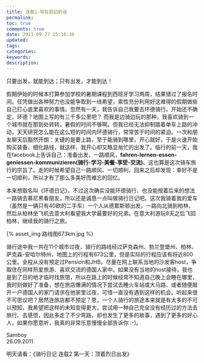 ```yaml
---
title: 连载1-写在前边的话
permalink: 
toc: true
comments: true
date: 2011-09-27 15:16:36
updated:
tags:
categories:
keywords:
description:
---
```

只要出发，就能到达；只有出发，才能到达！  

假期伊始的时候本打算参加学校的暑期课程到西班牙学习两周，结果错过了报名时间。任凭做出各种努力也没能争取到一线希望，索性充分利用好这难得的假期做些自己打心底里喜欢的事情。忽然有一天，我告诉自己我要去环德骑行。开始还不确定，环德？地图上写的有三千多公里吧？ 而我是边骑边玩的那种，我喜欢骑到一个城市就在那到处转转，暑假的时间不够啊。但我已经无法抑制踏着单车上路的冲动，天天研究怎么能在这么短的时间内环德骑行，常常苦于时间的紧迫。一次和朋友聊天后豁然开朗：关键的是要上路，至于能骑到哪里，开心就好。于是火速开始购买装备、细化路线，就这样，我开心却又略显匆忙的出发了。临行的前一天，我在facebook上告诉自己：准备出发，一路顺风，**fahren-lernen-essen-geniessen-kommunizieren(骑行-学习-美餐-享受-交流)**。这也算是这次骑车旅行的宗旨了。走的时候希望自己一路顺风、一切顺利，回来之后却发现：幸好不是一切顺利，所以才有了那么多美好而难忘的回忆。  

本来想取名叫《环德日记》，不过这次确实没能环德骑行、也没能按着后来的想法一路骑去慕尼黑看朋友，所以还是诚恳一点叫做骑行日记吧。这次我骑着我的爱车（虽然是一辆只有40欧的二手车）一个人从德累斯顿出发，一路向北骑到柏林，然后从柏林坐飞机去意大利看望我大学最要好的兄弟。在意大利游玩8天之后飞回柏林，继续我的骑行之旅。

{% asset_img 路线图673km.jpg %}

骑行途中我一共在11个城市过夜，骑行的路线经过萨克森州、勃兰登堡州、柏林、萨克森-安哈尔特州，地图上的行程有673公里，但是实际的行程应该有将近800公里。全程从没有预定过Pension和JHB，尽量在网上联系当地的沙发客host，争取住在同样热爱旅游、喜欢交流的德国人家中。如果没有当地的host接待，我也是到了目的地才临时找旅馆，所以在路上的时候经常不知道自己晚上会睡在哪里，我时刻做好了准备，想在旅店爆满的情况下尝试去睡火车站或大马路、或者随便敲开一户德国人的家门请求在他家里过夜，可惜一直没有遇到这样的机会。听起来很不可思议吧？居然连旅店都不预定？恩，一个人骑行的旅途本来就是有太多的不可以预知，我希望把这样的未知变得更大，尝试用一种自己完全没有经历过的方法去旅行、去感悟，因此多走了不少弯路，却也发生了更多的故事，遇到了更多的好心人，如果你愿意听，我真的非常乐意慢慢全部告诉你 :-)。  

Samboy  
26.09.2011

明天请看：《骑行日记 连载2 第一天：顶着烈日出发》